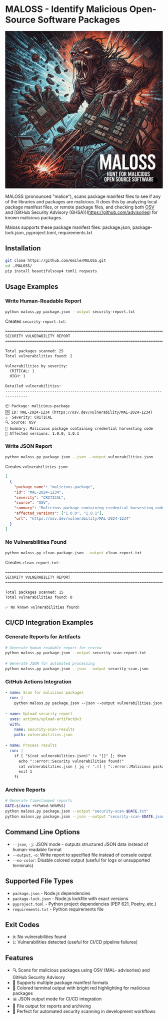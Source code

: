 # MALOSS - Identify Malicious Open-Source Software Packages

![MALOSS](images/MALOSS-square-image.jpeg)

MALOSS (pronounced "malice"), scans package manifest files to see if any of the libraries and packages are malicious. It does this by analyzing local package manifest files, or remote package files, and checking both [OSV](https://osv.dev) and [GitHub Security Advisory (GHSA)}(https://github.com/advisories) for known malicious packages.  

Maloss supports these package manifest files:
package.json, package-lock.json, pyproject.toml, requirements.txt

## Installation

```bash
git clone https://github.com/6mile/MALOSS.git
cd ./MALOSS/
pip install beautifulsoup4 tomli requests
```

## Usage Examples

### Write Human-Readable Report

```bash
python maloss.py package.json --output security-report.txt
```

Creates `security-report.txt`:
```
================================================================================
SECURITY VULNERABILITY REPORT
================================================================================

Total packages scanned: 25
Total vulnerabilities found: 2

Vulnerabilities by severity:
  CRITICAL: 1
  HIGH: 1

Detailed vulnerabilities:
--------------------------------------------------------------------------------

📦 Package: malicious-package
🆔 ID: MAL-2024-1234 (https://osv.dev/vulnerability/MAL-2024-1234)
⚠️  Severity: CRITICAL
🔍 Source: OSV
📝 Summary: Malicious package containing credential harvesting code
🎯 Affected versions: 1.0.0, 1.0.1
```

### Write JSON Report

```bash
python maloss.py package.json --json --output vulnerabilities.json
```

Creates `vulnerabilities.json`:
```json
[
  {
    "package_name": "malicious-package",
    "id": "MAL-2024-1234",
    "severity": "CRITICAL",
    "source": "OSV",
    "summary": "Malicious package containing credential harvesting code",
    "affected_versions": ["1.0.0", "1.0.1"],
    "url": "https://osv.dev/vulnerability/MAL-2024-1234"
  }
]
```

### No Vulnerabilities Found

```bash
python maloss.py clean-package.json --output clean-report.txt
```

Creates `clean-report.txt`:
```
================================================================================
SECURITY VULNERABILITY REPORT
================================================================================

Total packages scanned: 15
Total vulnerabilities found: 0

✅ No known vulnerabilities found!
```

## CI/CD Integration Examples

### Generate Reports for Artifacts

```bash
# Generate human-readable report for review
python maloss.py package.json --output security-scan-report.txt

# Generate JSON for automated processing
python maloss.py package.json --json --output security-scan.json
```

### GitHub Actions Integration

```yaml
- name: Scan for malicious packages
  run: |
    python maloss.py package.json --json --output vulnerabilities.json
    
- name: Upload security report
  uses: actions/upload-artifact@v3
  with:
    name: security-scan-results
    path: vulnerabilities.json
    
- name: Process results
  run: |
    if [ "$(cat vulnerabilities.json)" != "[]" ]; then
      echo "::error::Security vulnerabilities found!"
      cat vulnerabilities.json | jq -r '.[] | "::error::Malicious package: \(.package_name) - \(.summary)"'
      exit 1
    fi
```

### Archive Reports

```bash
# Generate timestamped reports
DATE=$(date +%Y%m%d-%H%M%S)
python maloss.py package.json --output "security-scan-$DATE.txt"
python maloss.py package.json --json --output "security-scan-$DATE.json"
```

## Command Line Options

- `--json`, `-j`: JSON mode - outputs structured JSON data instead of human-readable format
- `--output`, `-o`: Write report to specified file instead of console output
- `--no-color`: Disable colored output (useful for logs or unsupported terminals)

## Supported File Types

- `package.json` - Node.js dependencies
- `package-lock.json` - Node.js lockfile with exact versions
- `pyproject.toml` - Python project dependencies (PEP 621, Poetry, etc.)
- `requirements.txt` - Python requirements file

## Exit Codes

- `0`: No vulnerabilities found
- `1`: Vulnerabilities detected (useful for CI/CD pipeline failures)

## Features

- 🔍 Scans for malicious packages using OSV (MAL- advisories) and GitHub Security Advisory
- 📄 Supports multiple package manifest formats
- 🎨 Colored terminal output with bright red highlighting for malicious packages
- 📊 JSON output mode for CI/CD integration
- 💾 File output for reports and archiving
- 🚀 Perfect for automated security scanning in development workflows
